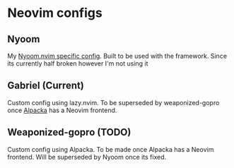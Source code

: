 # Neovim configs

## Nyoom

My [Nyoom.nvim specific config](https://github.com/nyoom-engineering/nyoom.nvim). Built to be used with the framework. Since its currently half broken however I'm not using it

## Gabriel (Current)

Custom config using lazy.nvim. To be superseded by weaponized-gopro once [Alpacka](https://github.com/nyoom-engineering/alpacka) has a Neovim frontend.

## Weaponized-gopro (TODO)

Custom config using Alpacka. To be made once Alpacka has a Neovim frontend. Will be superseded by Nyoom once its fixed.

